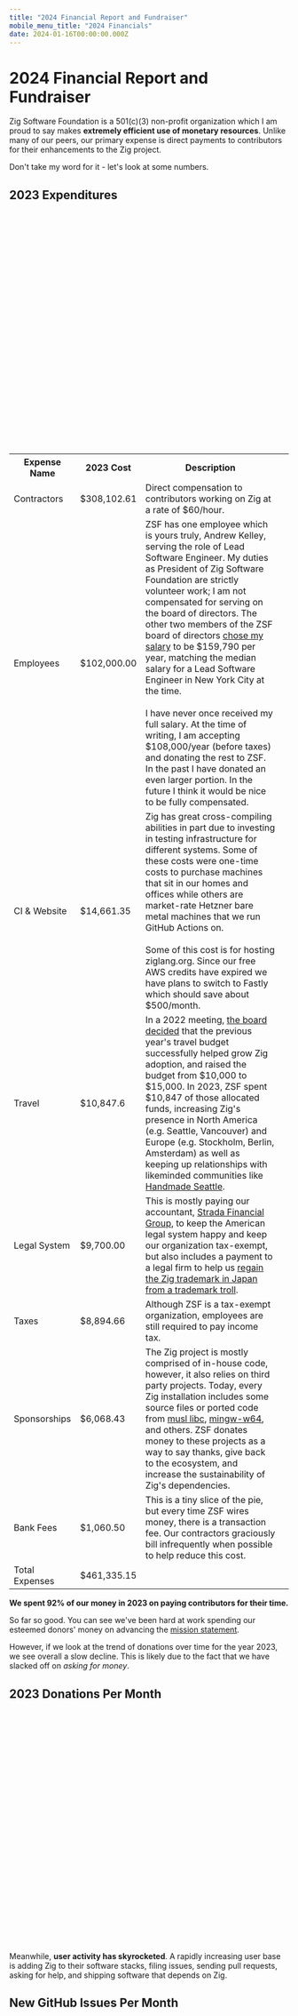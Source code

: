 ```yaml
---
title: "2024 Financial Report and Fundraiser"
mobile_menu_title: "2024 Financials"
date: 2024-01-16T00:00:00.000Z
---
```


<script src="/js/chartist-1.3.0.umd.js"></script>
<link rel="stylesheet" type="text/css" href="/js/chartist-1.3.0.css">
<style>
.ct-label {
    fill: black;
    color: black;
    font-weight: bold;
}
svg.ct-chart-bar, svg.ct-chart-line{
	overflow: visible;
}
td.description {
    white-space: normal;
}
@media (prefers-color-scheme:dark) {
    .ct-label {
        fill: white;
        color: white;
    }
}
</style>

# 2024 Financial Report and Fundraiser

Zig Software Foundation is a 501(c)(3) non-profit organization which I am proud
to say makes **extremely efficient use of monetary resources**. Unlike many of
our peers, our primary expense is direct payments to contributors for their
enhancements to the Zig project.

Don't take my word for it - let's look at some numbers.

## 2023 Expenditures

<div id="chart-categorized-expenses" style="height: 30em"></div>
<script>
  new Chartist.PieChart(
    '#chart-categorized-expenses',
    {
      series: [
        102000.00,
        14661.35,
        9700.00,
        6068.43,
        10847.6,
        8894.66,
        1060.50,
        308102.61,
      ],
      labels: [
        "Employees",
        "CI & Website",
        "Legal System",
        "Sponsorships",
        "Travel",
        "Taxes",
        "Bank Fees",
        "Contractors",
      ]
    },
    {
        labelPosition: 'outside',
        labelDirection: 'explode'
    }
  );
</script>

<table>
<tr>
<th>Expense Name</th>
<th>2023 Cost</th>
<th>Description</th>
</tr><tr>
<td>Contractors</td>
<td>$308,102.61</td>
<td class="description">Direct compensation to contributors working on Zig at a rate of $60/hour.</td>
</tr><tr>
<td>Employees</td>
<td>$102,000.00</td>
<td class="description">ZSF has one employee which is yours truly, Andrew Kelley, serving the role of 
Lead Software Engineer. My duties as President of Zig Software Foundation are
strictly volunteer work;
I am not compensated for serving on the board of directors. The other two
members of the ZSF board of directors
<a href="https://docs.google.com/document/d/1wPQtJxIgCo7SReJev-H7OZGgYt0k8LqECc4G4QYT0aE">chose my salary</a> to be $159,790 per year, matching
the median salary for a Lead Software Engineer in New York City at the time.
<br><br>
I have never once received my full salary. At the time of writing, I am accepting
$108,000/year (before taxes) and donating the rest to ZSF. In the past I have donated
an even larger portion. In the future I think it would be nice to be fully
compensated.
</td>
</tr><tr>
<td>CI & Website</td>
<td>$14,661.35</td>
<td class="description">Zig has great cross-compiling abilities in part
due to investing in testing infrastructure for different systems. Some of these costs were
one-time costs to purchase machines that sit in our homes and offices while others
are market-rate Hetzner bare metal machines that we run GitHub Actions on.
<br><br>
Some of this cost is for hosting ziglang.org. Since our free AWS credits have expired
we have plans to switch to Fastly which should save about $500/month.
</td>
</tr><tr>
<td>Travel</td>
<td>$10,847.6</td>
<td class="description">In a 2022 meeting, <a href="https://docs.google.com/document/d/1EqyZcd4AKu7Y9Zb_xdE_7q8i-NnqIz1BW8IiJxMX6Xc">the board decided</a>
that the previous year's travel budget successfully helped grow Zig adoption,
and raised the budget from $10,000 to $15,000. In 2023, ZSF spent $10,847
of those allocated funds, increasing Zig's presence in North America (e.g. Seattle, Vancouver) and Europe (e.g. Stockholm, Berlin, Amsterdam) as well as keeping up relationships with likeminded communities like
<a href="https://handmade-seattle.com/">Handmade Seattle</a>.
</td>
</tr><tr>
<td>Legal System</td>
<td>$9,700.00</td>
<td class="description">This is mostly paying our accountant,
<a href="https://www.stradafg.com/">Strada Financial Group</a>, to keep the American
legal system happy and keep our organization tax-exempt, but also includes a payment
to a legal firm to help us
<a href="/news/statement-regarding-zen-programming-language/">regain the Zig trademark in Japan from a trademark troll</a>.
</td>
</tr><tr>
<td>Taxes</td>
<td>$8,894.66</td>
<td class="description">Although ZSF is a tax-exempt organization, employees are still required
to pay income tax.</td>
</tr><tr>
<td>Sponsorships</td>
<td>$6,068.43</td>
<td class="description">The Zig project is mostly comprised of in-house code, however,
it also relies on third party projects. Today, every Zig
installation includes some source files or ported code from
<a href="http://musl.libc.org/">musl libc</a>,
<a href="https://www.mingw-w64.org/">mingw-w64</a>, and others.
ZSF donates money to these projects as a way to say thanks, give back to the ecosystem,
and increase the sustainability of Zig's dependencies.
</td>
</tr><tr>
<td>Bank Fees</td>
<td>$1,060.50</td>
<td class="description">This is a tiny slice of the pie, but every time ZSF
wires money, there is a transaction fee. Our contractors graciously bill
infrequently when possible to help reduce this cost.</td>
<td>
</tr><tr>
<td>Total Expenses</td>
<td>$461,335.15</td>
</tr>
</table>

**We spent 92% of our money in 2023 on paying contributors for their time.**

So far so good. You can see we've been hard at work spending our esteemed
donors' money on advancing the [mission statement](/zsf/#mission-statement).

However, if we look at the trend of donations over time for the year 2023, we
see overall a slow decline. This is likely due to the fact that we have slacked
off on *asking for money*.

## 2023 Donations Per Month

<div id="chart-donations-over-time" style="height: 30em"></div>
<script>
  new Chartist.LineChart(
    '#chart-donations-over-time',
    {
      labels: ["Jan", "Feb", "Mar", "Apr", "May", "Jun", "Jul", "Aug", "Sep", "Oct", "Nov", "Dec"],
      series: [[30860.52,27666.32,24618.06,17682.71,18499.45,18604.38,19719.44,20641.36,21068.52,27768.91,25648.49,16913.57]]
    },
    {
      low: 0,
      showArea: true,
      axisY: {
        labelInterpolationFnc: function(n) {
            return Intl.NumberFormat('en-US', {
                style: 'currency',
                currency: 'USD',
                maximumFractionDigits: 0
            }).format(n);
        }
      },
    }
  );
</script>

Meanwhile, **user activity has skyrocketed**. A rapidly increasing user base
is adding Zig to their software stacks, filing issues, sending pull requests,
asking for help, and shipping software that depends on Zig.

## New GitHub Issues Per Month

<div id="chart-issues" style="height: 30em"></div>
<script>
  new Chartist.LineChart(
    '#chart-issues',
    {
        series: [{ data: [
{ x: new Date("Nov 1 2015"), y: 0 },
{ x: new Date("Dec 1 2015"), y: 30 },
{ x: new Date("Jan 1 2016"), y: 37 },
{ x: new Date("Feb 1 2016"), y: 49 },
{ x: new Date("Mar 1 2016"), y: 5 },
{ x: new Date("Apr 1 2016"), y: 6 },
{ x: new Date("May 1 2016"), y: 13 },
{ x: new Date("Jun 1 2016"), y: 2 },
{ x: new Date("Jul 1 2016"), y: 1 },
{ x: new Date("Aug 1 2016"), y: 12 },
{ x: new Date("Sep 1 2016"), y: 14 },
{ x: new Date("Oct 1 2016"), y: 16 },
{ x: new Date("Nov 1 2016"), y: 6 },
{ x: new Date("Dec 1 2016"), y: 3 },
{ x: new Date("Jan 1 2017"), y: 2 },
{ x: new Date("Feb 1 2017"), y: 41 },
{ x: new Date("Mar 1 2017"), y: 9 },
{ x: new Date("Apr 1 2017"), y: 51 },
{ x: new Date("May 1 2017"), y: 48 },
{ x: new Date("Jun 1 2017"), y: 17 },
{ x: new Date("Jul 1 2017"), y: 15 },
{ x: new Date("Aug 1 2017"), y: 8 },
{ x: new Date("Sep 1 2017"), y: 50 },
{ x: new Date("Oct 1 2017"), y: 51 },
{ x: new Date("Nov 1 2017"), y: 59 },
{ x: new Date("Dec 1 2017"), y: 39 },
{ x: new Date("Jan 1 2018"), y: 24 },
{ x: new Date("Feb 1 2018"), y: 67 },
{ x: new Date("Mar 1 2018"), y: 44 },
{ x: new Date("Apr 1 2018"), y: 64 },
{ x: new Date("May 1 2018"), y: 66 },
{ x: new Date("Jun 1 2018"), y: 65 },
{ x: new Date("Jul 1 2018"), y: 78 },
{ x: new Date("Aug 1 2018"), y: 96 },
{ x: new Date("Sep 1 2018"), y: 83 },
{ x: new Date("Oct 1 2018"), y: 105 },
{ x: new Date("Nov 1 2018"), y: 46 },
{ x: new Date("Dec 1 2018"), y: 73 },
{ x: new Date("Jan 1 2019"), y: 28 },
{ x: new Date("Feb 1 2019"), y: 55 },
{ x: new Date("Mar 1 2019"), y: 64 },
{ x: new Date("Apr 1 2019"), y: 121 },
{ x: new Date("May 1 2019"), y: 111 },
{ x: new Date("Jun 1 2019"), y: 102 },
{ x: new Date("Jul 1 2019"), y: 134 },
{ x: new Date("Aug 1 2019"), y: 121 },
{ x: new Date("Sep 1 2019"), y: 102 },
{ x: new Date("Oct 1 2019"), y: 141 },
{ x: new Date("Nov 1 2019"), y: 135 },
{ x: new Date("Dec 1 2019"), y: 115 },
{ x: new Date("Jan 1 2020"), y: 138 },
{ x: new Date("Feb 1 2020"), y: 147 },
{ x: new Date("Mar 1 2020"), y: 156 },
{ x: new Date("Apr 1 2020"), y: 140 },
{ x: new Date("May 1 2020"), y: 172 },
{ x: new Date("Jun 1 2020"), y: 140 },
{ x: new Date("Jul 1 2020"), y: 144 },
{ x: new Date("Aug 1 2020"), y: 103 },
{ x: new Date("Sep 1 2020"), y: 127 },
{ x: new Date("Oct 1 2020"), y: 170 },
{ x: new Date("Nov 1 2020"), y: 218 },
{ x: new Date("Dec 1 2020"), y: 174 },
{ x: new Date("Jan 1 2021"), y: 170 },
{ x: new Date("Feb 1 2021"), y: 130 },
{ x: new Date("Mar 1 2021"), y: 124 },
{ x: new Date("Apr 1 2021"), y: 127 },
{ x: new Date("May 1 2021"), y: 99 },
{ x: new Date("Jun 1 2021"), y: 152 },
{ x: new Date("Jul 1 2021"), y: 123 },
{ x: new Date("Aug 1 2021"), y: 98 },
{ x: new Date("Sep 1 2021"), y: 97 },
{ x: new Date("Oct 1 2021"), y: 95 },
{ x: new Date("Nov 1 2021"), y: 68 },
{ x: new Date("Dec 1 2021"), y: 77 },
{ x: new Date("Jan 1 2022"), y: 115 },
{ x: new Date("Feb 1 2022"), y: 113 },
{ x: new Date("Mar 1 2022"), y: 102 },
{ x: new Date("Apr 1 2022"), y: 122 },
{ x: new Date("May 1 2022"), y: 87 },
{ x: new Date("Jun 1 2022"), y: 85 },
{ x: new Date("Jul 1 2022"), y: 113 },
{ x: new Date("Aug 1 2022"), y: 170 },
{ x: new Date("Sep 1 2022"), y: 243 },
{ x: new Date("Oct 1 2022"), y: 173 },
{ x: new Date("Nov 1 2022"), y: 226 },
{ x: new Date("Dec 1 2022"), y: 191 },
{ x: new Date("Jan 1 2023"), y: 202 },
{ x: new Date("Feb 1 2023"), y: 173 },
{ x: new Date("Mar 1 2023"), y: 120 },
{ x: new Date("Apr 1 2023"), y: 191 },
{ x: new Date("May 1 2023"), y: 171 },
{ x: new Date("Jun 1 2023"), y: 158 },
{ x: new Date("Jul 1 2023"), y: 173 },
{ x: new Date("Aug 1 2023"), y: 202 },
{ x: new Date("Sep 1 2023"), y: 187 },
{ x: new Date("Oct 1 2023"), y: 188 },
{ x: new Date("Nov 1 2023"), y: 224 },
{ x: new Date("Dec 1 2023"), y: 138 },
{ x: new Date("Jan 1 2024"), y: 145 }
    ]}]},
    {
      low: 0,
      showArea: true,
      axisX: {
        type: Chartist.FixedScaleAxis,
        divisor: 12,
        labelInterpolationFnc: function(value) {
          return new Date(value).toLocaleString(undefined, {
            year: 'numeric',
            month: 'short',
          });
        }
      }
    }
  );
</script>

<table style="float:left; padding-right: 2em">
<tr>
<th colspan="2">Average time to close issues</th>
</tr><tr>
<td>All Time</td>
<td>5 months</td>
</tr><tr>
<td>Past Year</td>
<td>7 months</td>
</tr><tr>
<td>Past Month</td>
<td>4 months</td>
</tr>
</table>

<table>
<tr>
<th colspan="2">Average time to close pull requests</th>
</tr><tr>
<td>All Time</td>
<td>12 days</td>
</tr><tr>
<td>Past Year</td>
<td>18 days</td>
</tr><tr>
<td>Past Month</td>
<td>about 1 month</td>
</tr>
</table>

Source: [Repo Trends](https://www.repotrends.com/ziglang/zig)

## Total GitHub Stars

<div id="chart-the-stars" style="height: 30em"></div>
<script>
  new Chartist.LineChart(
    '#chart-the-stars',
    {
      series: [{
        data: [
            {x: new Date("Fri Jan 08 2016 02:38:00 GMT-0700 (Mountain Standard Time)"), y: 0},
            {x: new Date("Mon Oct 15 2018 03:43:08 GMT-0700 (Mountain Standard Time)"), y: 1800},
            {x: new Date("Mon Sep 30 2019 15:01:31 GMT-0700 (Mountain Standard Time)"), y: 3690},
            {x: new Date("Fri Jul 03 2020 09:03:02 GMT-0700 (Mountain Standard Time)"), y: 5550},
            {x: new Date("Sun Jan 24 2021 13:25:39 GMT-0700 (Mountain Standard Time)"), y: 7410},
            {x: new Date("Sat Jul 24 2021 12:34:12 GMT-0700 (Mountain Standard Time)"), y: 9300},
            {x: new Date("Wed Dec 22 2021 07:22:25 GMT-0700 (Mountain Standard Time)"), y: 11160},
            {x: new Date("Sun Apr 24 2022 08:18:33 GMT-0700 (Mountain Standard Time)"), y: 13020},
            {x: new Date("Mon Jul 11 2022 18:42:09 GMT-0700 (Mountain Standard Time)"), y: 14910},
            {x: new Date("Mon Aug 29 2022 05:54:19 GMT-0700 (Mountain Standard Time)"), y: 16770},
            {x: new Date("Wed Dec 28 2022 16:11:02 GMT-0700 (Mountain Standard Time)"), y: 18630},
            {x: new Date("Sun Apr 02 2023 13:17:57 GMT-0700 (Mountain Standard Time)"), y: 20520},
            {x: new Date("Wed Jun 07 2023 07:50:41 GMT-0700 (Mountain Standard Time)"), y: 22380},
            {x: new Date("Mon Aug 07 2023 22:53:49 GMT-0700 (Mountain Standard Time)"), y: 24240},
            {x: new Date("Mon Oct 09 2023 09:06:48 GMT-0700 (Mountain Standard Time)"), y: 26130},
            {x: new Date("Wed Jan 10 2024 18:18:32 GMT-0700 (Mountain Standard Time)"), y: 27990},
            {x: new Date("Tue Jan 16 2024 19:45:54 GMT-0700 (Mountain Standard Time)"), y: 28123},
        ]
      }]
    },
    {
      low: 0,
      showArea: true,
      axisX: {
        type: Chartist.FixedScaleAxis,
        divisor: 8,
        labelInterpolationFnc: function(value) {
          return new Date(value).toLocaleString(undefined, {
            year: 'numeric',
            month: 'short',
            day: 'numeric'
          });
        }
      }
    }
  );
</script>

In response to this rising demand, we
[added incredible new members to the Zig core team](/news/welcome-jacob-young/).
Thanks to the income that was available to us in 2023, we were able to offer
new contracts.

## 2023 Income

<div id="chart-categorized-income" style="height: 30em"></div>
<script>
  new Chartist.PieChart(
    '#chart-categorized-income',
    {
      series: [
        19851.42,
        184800,
        22000,
        58666.67,
        15000.00,
        145462.88,
        8710.76,
      ],
      labels: [
        "Benevity",
        "Uber Support Contract",
        "TigerBeetle",
        "Bun",
        "Pex",
        "GitHub Sponsors",
        "Individuals",
      ]
    },
    {
        labelPosition: 'outside',
        labelDirection: 'explode'
    }
  );
</script>

<table>
<tr>
<th>Income Name</th>
<th>2023 Amount</th>
<th>Description</th>
</tr><tr>
<td>Uber Support Contract</td>
<td>$184,800.00</td>
<td class="description">Uber has wisely agreed to a support contract since
<a href="https://www.youtube.com/watch?v=SCj2J3HcEfc">they use the Zig toolchain</a>
and want a guaranteed Service-Level Agreement if they run into any bugs while using it.
Other companies are invited to follow in their footsteps and obtain a ZSF support contract in
order to guarantee speedy response when encountering a bug while using Zig.
</td>
</tr><tr>
<td>GitHub Sponsors</td>
<td>$145,462.88</td>
<td class="description"><a href="https://github.com/sponsors/ziglang">Zig on GitHub Sponsors</a>. This category contains a numerous amount of both individuals and companies. It's pretty convenient
for both ZSF and donors, as long as Microsoft keeps being cool about it. Hopefully they don't
alter the deal anytime soon. We lost a lot of donors when they dropped PayPal support.</td>
</tr><tr>
<td>Bun</td>
<td>$58,666.67</td>
<td class="description"><a href="https://bun.sh/">Bun</a> is a
fast JavaScript all-in-one toolkit built using the Zig programming language. The company
behind Bun has wisely decided to sponsor ZSF in order to ensure that the tech
stack they depend on continues to flourish, improve, and become more widely
adopted.</td>
</tr><tr>
<td>TigerBeetle</td>
<td>$22,000.00</td>
<td class="description"><a href="https://tigerbeetle.com/">TigerBeetle</a> is a database company
whose product is built on the Zig programming language and likewise sponsors ZSF. 
</td>
</tr><tr>
<td>Benevity</td>
<td>$19,851.42</td>
<td class="description">Benevity helps us collect company-matched donations from employees.
This category contains a number of individuals.</td>
</tr><tr>
<td>Pex</td>
<td>$15,000.00</td>
<td class="description"><a href="https://pex.com/">Pex</a> helps
enable the fair and transparent use of copyrighted content.
</td>
</tr><tr>
<td>Individuals</td>
<td>$8,710.76</td>
<td class="description">This category contains people who donate via paper checks,
<a href="https://www.every.org/zig-software-foundation-inc/">via every.org</a>, or via
UK Online Giving Foundation.</td>
</tr><tr>
<td>Total Income</td>
<td>$454,491.73</td>
</tr>
</table>

However, with our current level of recurring income, we will not be able to renew
everyone's contracts, nor offer new contracts to Zig core team members.

## A Plea for Donations

We have extremely talented Zig core team members who want to renew their
contracts, and others who are interested to start getting paid for their
valuable work for the first time.

In order to do this, **we need more recurring donations**. I for one do not enjoy
asking for money, but in the interest of our users and contributors, it would
be irresponsible not to.

**Please sign up for a monthly donation** if you can. Our preferred donation method
is [Zig Software Foundation on Every.org](https://www.every.org/zig-software-foundation-inc/f/help-zig-stay-indepe).
A fellow 501(c)(3) non-profit, they seamlessly manage gift receipts, and are
not currently
[pivoting to AI](https://github.blog/2023-11-08-universe-2023-copilot-transforms-github-into-the-ai-powered-developer-platform/) like GitHub is currently doing, which to be honest scares the shit
out of us.

<div id="every-donate-btn">
  <a href="https://www.every.org/zig-software-foundation-inc?utm_campaign=2024_financials#/donate">Donate</a>
  <script async defer src="https://embeds.every.org/0.4/button.js?explicit=1" id="every-donate-btn-js"></script>
  <script>
    function createWidget() {
      everyDotOrgDonateButton.createButton({
        selector: "#every-donate-btn",
      });
      everyDotOrgDonateButton.createWidget({
        selector: "#every-donate-btn",
        nonprofitSlug: "zig-software-foundation-inc",
        fundraiserSlug: "help-zig-stay-indepe",
        defaultDonationAmount: 10,
        defaultFrequency: 'monthly'
      });
    }
    if (window.everyDotOrgDonateButton) {
      createWidget();
    } else {
      document.getElementById("every-donate-btn-js").onload = createWidget;
    }
  </script>
</div>

<table>
<tr>
<th>Companies</th><td class="description">Contact us to get your logo on ziglang.org in exchange for a monthly donation.</td>
</tr><tr>
<th>Employees</th><td class="description">Check if your company matches donations to charities such as Zig Software Foundation. That 2x multiplier makes a huge difference. We're already in the system.</td>
</tr><tr>
<th>Venture Capitalists</th><td class="description">We are aware of a few startups betting on Zig as their language and toolchain of choice to build tomorrow's critical infrastructure. Helping the Zig Software Foundation reach v1.0 faster is one of the most efficient uses of capital you can make to boost your portfolio.</td>
</tr><tr>
<th>Individuals</th><td class="description">Can you spare $5-10 per month? This is our favorite
kind of donation because it helps diversify ZSF's income, keeping us free from undue influence
from any single party.</td>
</tr>
</table>

Huge thanks to all who graciously donate funds to our cause. Together we serve the users!
